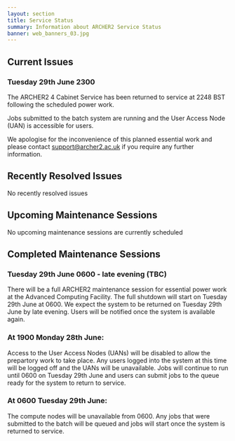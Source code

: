 ```yaml
---
layout: section
title: Service Status
summary: Information about ARCHER2 Service Status
banner: web_banners_03.jpg
---
```



## Current Issues
### Tuesday 29th June 2300 

The ARCHER2 4 Cabinet Service has been returned to service at 2248 BST following the scheduled power work.  

Jobs submitted to the batch system are running and the User Access Node (UAN) is accessible for users.

We apologise for the inconvenience of this planned essential work and please contact support@archer2.ac.uk if you require any further information. 

## Recently Resolved Issues

No recently resolved issues


## Upcoming Maintenance Sessions

No upcoming maintenance sessions are currently scheduled

## Completed Maintenance Sessions
### Tuesday 29th June 0600 - late evening (TBC)

There will be a full ARCHER2 maintenance session for essential power work at the Advanced Computing Facility. The full shutdown will start on Tuesday 29th June at 0600. We expect the system to be returned on Tuesday 29th June by late evening. Users will be notified once the system is available again. 


### At 1900 Monday 28th June: 
Access to the User Access Nodes (UANs) will be disabled to allow the prepartory work to take place. Any users logged into the system at this time will be logged off and the UANs will be unavailable. Jobs will continue to run until 0600 on Tuesday 29th June and users can submit jobs to the queue ready for the system to return to service.    


### At 0600 Tuesday 29th June:
The compute nodes will be unavailable from 0600. Any jobs that were submitted to the batch will be queued and jobs will start once the system is returned to service.   


